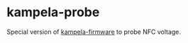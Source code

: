 # kampela-probe

Special version of [kampela-firmware](https://github.com/Kalapaja/kampela-firmware/) to probe NFC voltage.